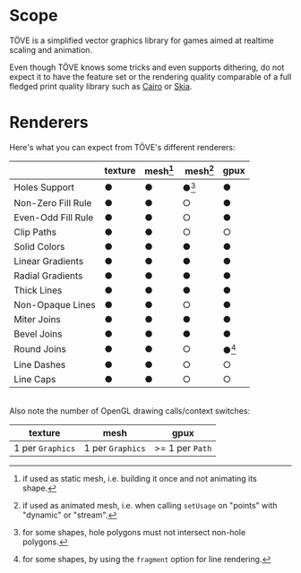# Scope

TÖVE is a simplified vector graphics library for games aimed at realtime scaling and animation.

Even though TÖVE knows some tricks and even supports dithering, do not expect it to have the feature set or the rendering quality comparable of a full fledged print quality library such as <a href="https://www.cairographics.org/">Cairo</a> or <a href="https://skia.org/">Skia</a>.

# Renderers

Here's what you can expect from TÖVE's different renderers:

|                     | texture            | mesh[^1]           | mesh[^2]               | gpux          |
|---------------------|--------------------|--------------------|------------------------|---------------|
| Holes Support       | &#x25CF; 		   | &#x25CF; 			| &#x25CF;[^4] 			 | &#x25CF;      |
| Non-Zero Fill Rule  | &#x25CF; 		   | &#x25CF; 			| &#x25CB;				 | &#x25CF;      |
| Even-Odd Fill Rule  | &#x25CF; 		   | &#x25CF; 			| &#x25CB;    		     | &#x25CF;      |
| Clip Paths          | &#x25CF;		   | &#x25CF; 			| &#x25CB;               | &#x25CB;      |
| Solid Colors        | &#x25CF;	       | &#x25CF; 			| &#x25CF;    			 | &#x25CF;      |
| Linear Gradients    | &#x25CF;           | &#x25CF; 			| &#x25CF;    			 | &#x25CF;      |
| Radial Gradients    | &#x25CF;           | &#x25CF; 			| &#x25CF;    			 | &#x25CF;      |
| Thick Lines         | &#x25CF;           | &#x25CF; 			| &#x25CF;    			 | &#x25CF;      |
| Non-Opaque Lines    | &#x25CF;           | &#x25CF; 			| &#x25CB;               | &#x25CF;      |
| Miter Joins         | &#x25CF;           | &#x25CF; 			| &#x25CF;    			 | &#x25CF;      |
| Bevel Joins         | &#x25CF;           | &#x25CF; 			| &#x25CF;    			 | &#x25CF;      | 
| Round Joins         | &#x25CF;           | &#x25CF; 			| &#x25CB;               | &#x25CF;[^3]  |
| Line Dashes         | &#x25CF;           | &#x25CF; 			| &#x25CB;               | &#x25CB;      |
| Line Caps           | &#x25CF;           | &#x25CF; 			| &#x25CB;               | &#x25CB;      |

<br/>
Also note the number of OpenGL drawing calls/context switches:

| texture            | mesh              | gpux            |
|--------------------|-------------------|-----------------|
| 1 per `Graphics`   | 1 per `Graphics`  | >= 1 per `Path` |

[^1]: if used as static mesh, i.e. building it once and not animating its shape.
[^2]: if used as animated mesh, i.e. when calling `setUsage` on "points" with "dynamic" or "stream".
[^3]: for some shapes, by using the `fragment` option for line rendering.
[^4]: for some shapes, hole polygons must not intersect non-hole polygons.

